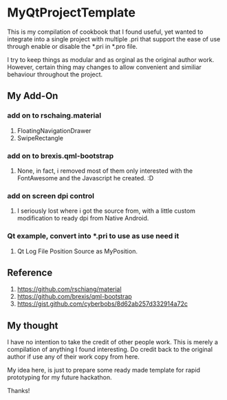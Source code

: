 # MyQtProjectTemplate
This is my compilation of cookbook that I found useful, yet wanted to integrate into a single project with multiple .pri that support the ease of use through enable or disable the *.pri in *.pro file.

I try to keep things as modular and as orginal as the original author work. However, certain thing may changes to allow convenient and similiar behaviour throughout the project.

## My Add-On
### add on to rschaing.material
1. FloatingNavigationDrawer
2. SwipeRectangle

### add on to brexis.qml-bootstrap
1. None, in fact, i removed most of them only interested with the FontAwesome and the Javascript he created. :D

### add on screen dpi control
1. I seriously lost where i got the source from, with a little custom modification to ready dpi from Native Android.

### Qt example, convert into *.pri to use as use need it
1. Qt Log File Position Source as MyPosition. 

## Reference
1. https://github.com/rschiang/material
2. https://github.com/brexis/qml-bootstrap
3. https://gist.github.com/cyberbobs/8d62ab257d332914a72c

## My thought
I have no intention to take the credit of other people work. This is merely a compilation of anything I found interesting. Do credit back to the original author if use any of their work copy from here.

My idea here, is just to prepare some ready made template for rapid prototyping for my future hackathon.

Thanks!

